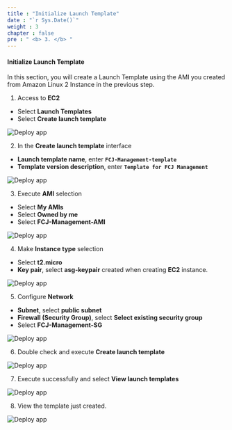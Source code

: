 ```yaml
---
title : "Initialize Launch Template"
date : "`r Sys.Date()`"
weight : 3
chapter : false
pre : " <b> 3. </b> "
---
```


#### Initialize Launch Template

In this section, you will create a Launch Template using the AMI you created from Amazon Linux 2 Instance in the previous step.

1. Access to **EC2**

- Select **Launch Templates**
- Select **Create launch template**

![Deploy app](/images/3-LaunchTemplate/0001-launchtemplate.png?featherlight=false&width=90pc)

2. In the **Create launch template** interface

- **Launch template name**, enter **```FCJ-Management-template```**
- **Template version description**, enter **```Template for FCJ Management```**

![Deploy app](/images/3-LaunchTemplate/0002-launchtemplate.png?featherlight=false&width=90pc)

3. Execute **AMI** selection

- Select **My AMIs**
- Select **Owned by me**
- Select **FCJ-Management-AMI**

![Deploy app](/images/3-LaunchTemplate/0003-launchtemplate.png?featherlight=false&width=90pc)

4. Make **Instance type** selection

- Select **t2.micro**
- **Key pair**, select **asg-keypair** created when creating **EC2** instance.

![Deploy app](/images/3-LaunchTemplate/0004-launchtemplate.png?featherlight=false&width=90pc)

5. Configure **Network**

- **Subnet**, select **public subnet**
- **Firewall (Security Group)**, select **Select existing security group**
- Select **FCJ-Management-SG**

![Deploy app](/images/3-LaunchTemplate/0005-launchtemplate.png?featherlight=false&width=90pc)

6. Double check and execute **Create launch template**

![Deploy app](/images/3-LaunchTemplate/0006-launchtemplate.png?featherlight=false&width=90pc)

7. Execute successfully and select **View launch templates**

![Deploy app](/images/3-LaunchTemplate/0007-launchtemplate.png?featherlight=false&width=90pc)

8. View the template just created.

![Deploy app](/images/3-LaunchTemplate/0008-launchtemplate.png?featherlight=false&width=90pc)